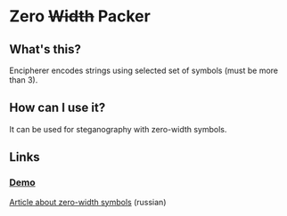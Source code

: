 # Zero ~~Width~~ Packer

## What's this?

Encipherer encodes strings using selected set of symbols (must be more than 3).

## How can I use it?

It can be used for steganography with zero-width symbols.

## Links

### [Demo](https://bouvens.github.io/zero-packer/)

[Article about zero-width symbols](https://habrahabr.ru/post/311518/) (russian)
